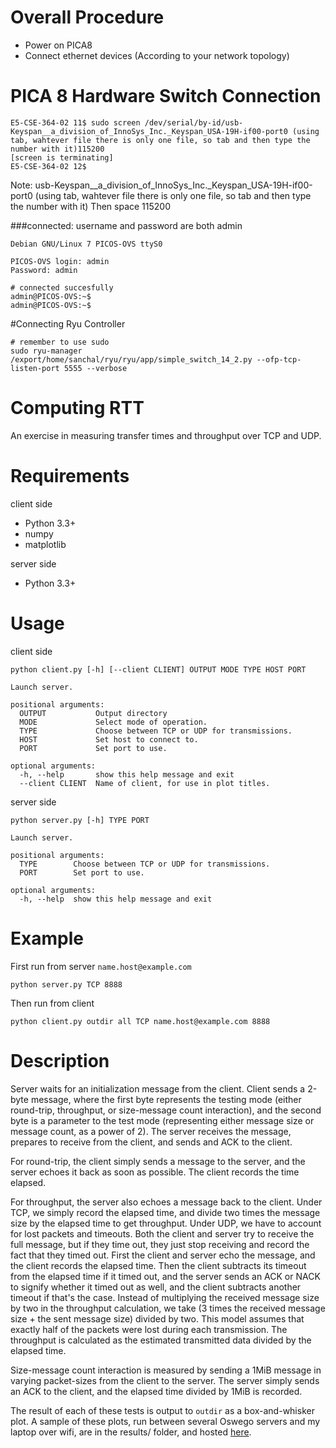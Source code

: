 # Overall Procedure
- Power on PICA8
- Connect ethernet devices (According to your network topology)

# PICA 8 Hardware Switch Connection
```
E5-CSE-364-02 11$ sudo screen /dev/serial/by-id/usb-Keyspan__a_division_of_InnoSys_Inc._Keyspan_USA-19H-if00-port0 (using tab, wahtever file there is only one file, so tab and then type the number with it)115200
[screen is terminating]
E5-CSE-364-02 12$
```

Note: usb-Keyspan__a_division_of_InnoSys_Inc._Keyspan_USA-19H-if00-port0 (using tab, wahtever file there is only one file, so tab and then type the number with it) 
Then space 115200

###connected: username and password are both admin
```
Debian GNU/Linux 7 PICOS-OVS ttyS0

PICOS-OVS login: admin
Password: admin

# connected succesfully
admin@PICOS-OVS:~$
admin@PICOS-OVS:~$
```

#Connecting Ryu Controller
```
# remember to use sudo
sudo ryu-manager /export/home/sanchal/ryu/ryu/app/simple_switch_14_2.py --ofp-tcp-listen-port 5555 --verbose
```




Computing RTT
===

An exercise in measuring transfer times and throughput over
TCP and UDP.


Requirements
============

client side
  - Python 3.3+
  - numpy
  - matplotlib

server side
  - Python 3.3+


Usage
=====

client side

```
python client.py [-h] [--client CLIENT] OUTPUT MODE TYPE HOST PORT

Launch server.

positional arguments:
  OUTPUT           Output directory
  MODE             Select mode of operation.
  TYPE             Choose between TCP or UDP for transmissions.
  HOST             Set host to connect to.
  PORT             Set port to use.

optional arguments:
  -h, --help       show this help message and exit
  --client CLIENT  Name of client, for use in plot titles.
```

server side

```
python server.py [-h] TYPE PORT

Launch server.

positional arguments:
  TYPE        Choose between TCP or UDP for transmissions.
  PORT        Set port to use.

optional arguments:
  -h, --help  show this help message and exit
```


Example
=======

First run from server `name.host@example.com`

```
python server.py TCP 8888
```

Then run from client

```
python client.py outdir all TCP name.host@example.com 8888
```


Description
===========

Server waits for an initialization message from the client. Client sends a
2-byte message, where the first byte represents the testing mode
(either round-trip, throughput, or size-message count interaction), and the
second byte is a parameter to the test mode (representing either message size
or message count, as a power of 2). The server receives the message, prepares
to receive from the client, and sends and ACK to the client.

For round-trip, the client simply sends a message to the server, and the server
echoes it back as soon as possible. The client records the time elapsed.

For throughput, the server also echoes a message back to the client. Under TCP,
we simply record the elapsed time, and divide two times the message size by the
elapsed time to get throughput. Under UDP, we have to account for lost packets
and timeouts. Both the client and server try to receive the full message, but
if they time out, they just stop receiving and record the fact that they timed
out. First the client and server echo the message, and the client records the
elapsed time. Then the client subtracts its timeout from the elapsed time if it
timed out, and the server sends an ACK or NACK to signify whether it timed out
as well, and the client subtracts another timeout if that's the case. Instead
of multiplying the received message size by two in the throughput calculation,
we take (3 times the received message size + the sent message size) divided by
two. This model assumes that exactly half of the packets were lost during each
transmission. The throughput is calculated as the estimated transmitted data
divided by the elapsed time.

Size-message count interaction is measured by sending a 1MiB message in varying
packet-sizes from the client to the server. The server simply sends an ACK to
the client, and the elapsed time divided by 1MiB is recorded.

The result of each of these tests is output to `outdir` as a box-and-whisker
plot. A sample of these plots, run between several Oswego servers and my
laptop over wifi, are in the results/ folder, and hosted [here](http://cs.oswego.edu/~dwysocki/445_1/NetworkingAssignment1.html).
